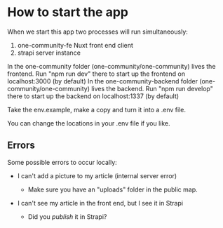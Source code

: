 # How to start the app

When we start this app two processes will run simultaneously:

1. one-community-fe Nuxt front end client
2. strapi server instance

In the one-community folder (one-community/one-community) lives the frontend. Run "npm run dev" there to start up the frontend on localhost:3000 (by default)
In the one-community-backend folder (one-community/one-community) lives the backend. Run "npm run develop" there to start up the backend on localhost:1337 (by default)

Take the env.example, make a copy and turn it into a .env file.

You can change the locations in your .env file if you like.

## Errors

Some possible errors to occur locally:

- I can't add a picture to my article (internal server error)

  - Make sure you have an "uploads" folder in the public map.

- I can't see my article in the front end, but I see it in Strapi
  - Did you _publish_ it in Strapi?
